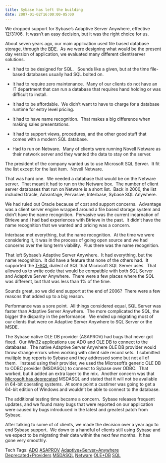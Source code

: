 ```yaml
---
title: Sybase has left the building
date: 2007-01-02T16:00:00-05:00
---
```

We dropped support for Sybase&#8217;s Adaptive Server Anywhere, effective 12/31/06.  It wasn&#8217;t an easy decision, but it was the right choice for us.

About seven years ago, our main application used file based database storage, through the [BDE](http://en.wikipedia.org/wiki/Borland_Database_Engine "Wikipedia article on the Borland Database Engine").  As we were designing what would be the present day version of application, we evaluated many different client/server solutions.

  * It had to be designed for SQL.   Sounds like a given, but at the time file-based databases usually had SQL bolted on.

  * It had to require zero maintenance.  Many of our clients do not have an IT department that can run a database that requires hand holding or was difficult to install.

  * It had to be affordable.  We didn&#8217;t want to have to charge for a database runtime for entry level pricing.

  * It had to have name recognition.  That makes a big difference when making sales presentations.

  * It had to support views, procedures, and the other good stuff that comes with a modern SQL database.

  * Had to run on Netware.  Many of clients were running Novell Netware as their network server and they wanted the data to stay on the server.

The president of the company wanted us to use Microsoft SQL Server.  It fit the list except for the last item.  Novell Netware.

That was hard one.  We needed a database that would be on the Netware server.  That meant it had to run on the Netware box.  The number of client server databases that run on Netware is a short list.  Back in 2000, the list included Oracle, Advantage, Pervasive, Interbase, Sybase SQL Anywhere.

We had ruled out Oracle because of cost and support concerns.  Advantage was a client server engine wrapped around a file based storage system and didn&#8217;t have the name recognition.  Pervasive was the current incarnation of Btrieve and I had bad experiences with Btrieve in the past.  It didn&#8217;t have the name recognition that we wanted and pricing was a concern.

Interbase met everything, but the name recognition.  At the time we were considering it, it was in the process of going open source and we had concerns over the long term viability.  Plus there was the name recognition.

That left Sybase&#8217;s Adaptive Server Anywhere.  It had everything, but the name recognition.  It did have a feature that none of the others had.  It supported the [T-SQL](http://en.wikipedia.org/wiki/T-sql "Transact SQL") dialect of SQL that Microsoft SQL Server uses.  That allowed us to write code that would be compatible with both SQL Server and Adaptive Server Anywhere.  There were a few places where the SQL was different, but that was less than 1% of the time.

Sounds great, so we did end support at the end of 2006?  There were a few reasons that added up to a big reason.

Performance was a sore point.  All things considered equal, SQL Server was faster than Adaptive Server Anywhere.  The more complicated the SQL, the bigger the disparity in the performance.  We ended up migrating most of our clients that were on Adaptive Server Anywhere to SQL Server or the MSDE.

The Sybase native OLE DB provider (ASAPROV) had bugs that never got fixed.  Our Win32 applications use ADO and OLE DB to connect to the databases.  The native Adaptive Server Anywhere OLE DB provider would throw strange errors when working with client side record sets.  I submitted multiple bug reports to Sybase and they addressed some but not all of them.   Instead using their provider, we used the Microsoft&#8217;s generic OLE DB to ODBC provider (MSDASQL) to connect to Sybase over ODBC.  That worked, but it added an extra layer to the mix.  Another concern was that [Microsoft has deprecated](http://msdn.microsoft.com/library/default.asp?url=/library/en-us/dnmdac/html/data_mdacroadmap.asp "Microsoft Data Access Technologies Road Map") MSDASQL and stated that it will not be available in 64-bit operating systems.  At some point a custimer was going to get a 64-bit edition of Windows and wouldn&#8217;t be able to connect to the database.

The additional testing time became a concern.  Sybase releases frequent updates, and we found many bugs that were reported on our application were caused by bugs introduced in the latest and greatest patch from Sybase.

After talking to some of of clients, we made the decision over a year ago to end Sybase support.  We down to a handful of clients still using Sybase and we expect to be migrating their data within the next few months.  It has gone very smoothly.

<div>
  Tech Tags: <a href="http://technorati.com/tag/ADO" rel="tag">ADO</a> <a href="http://technorati.com/tag/ASAPROV" rel="tag">ASAPROV</a> <a href="http://technorati.com/tag/Adaptive+Server+Anywhere" rel="tag">Adaptive+Server+Anywhere</a> <a href="http://technorati.com/tag/Deprecated+Providers" rel="tag">Deprecated+Providers</a> <a href="http://technorati.com/tag/MSDASQL" rel="tag">MSDASQL</a> <a href="http://technorati.com/tag/Netware" rel="tag">Netware</a> <a href="http://technorati.com/tag/OLE+DB" rel="tag">OLE+DB</a> <a href="http://technorati.com/tag/SQL" rel="tag">SQL</a>
</div>
